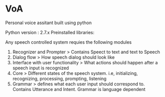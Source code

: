 # VoA
Personal voice assitant built using python

Python version : 2.7.x
Preinstalled libraries: 


Any speech controlled system requies the following modules
  1. Recognizer and Prompter > Contains Speect to text and text to Speech
  2. Dialog flow > How speech dialog should look like
  3. Interface with user functionality > What actions should happen after a speech input is recognized
  4. Core > Different states of the speech system. i.e, initializing, recognizing, processing, prompting, listening
  5. Grammar > defines what each user input should correspond to. Contains Utterance and Intent. Grammar is language dependent 
